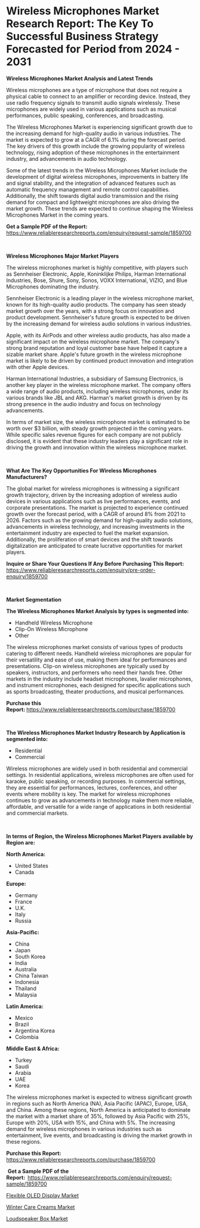 <p><h1>Wireless Microphones Market Research Report: The Key To Successful Business Strategy Forecasted for Period from 2024 - 2031</h1></p><p><strong>Wireless Microphones Market Analysis and Latest Trends</strong></p>
<p><p>Wireless microphones are a type of microphone that does not require a physical cable to connect to an amplifier or recording device. Instead, they use radio frequency signals to transmit audio signals wirelessly. These microphones are widely used in various applications such as musical performances, public speaking, conferences, and broadcasting.</p><p>The Wireless Microphones Market is experiencing significant growth due to the increasing demand for high-quality audio in various industries. The market is expected to grow at a CAGR of 6.1% during the forecast period. The key drivers of this growth include the growing popularity of wireless technology, rising adoption of these microphones in the entertainment industry, and advancements in audio technology.</p><p>Some of the latest trends in the Wireless Microphones Market include the development of digital wireless microphones, improvements in battery life and signal stability, and the integration of advanced features such as automatic frequency management and remote control capabilities. Additionally, the shift towards digital audio transmission and the rising demand for compact and lightweight microphones are also driving the market growth. These trends are expected to continue shaping the Wireless Microphones Market in the coming years.</p></p>
<p><strong>Get a Sample PDF of the Report:&nbsp;</strong> <a href="https://www.reliableresearchreports.com/enquiry/request-sample/1859700">https://www.reliableresearchreports.com/enquiry/request-sample/1859700</a></p>
<p>&nbsp;</p>
<p><strong>Wireless Microphones Major Market Players</strong></p>
<p><p>The wireless microphones market is highly competitive, with players such as Sennheiser Electronic, Apple, Koninklijke Philips, Harman International Industries, Bose, Shure, Sony, Sonos, VOXX International, VIZIO, and Blue Microphones dominating the industry. </p><p>Sennheiser Electronic is a leading player in the wireless microphone market, known for its high-quality audio products. The company has seen steady market growth over the years, with a strong focus on innovation and product development. Sennheiser's future growth is expected to be driven by the increasing demand for wireless audio solutions in various industries.</p><p>Apple, with its AirPods and other wireless audio products, has also made a significant impact on the wireless microphone market. The company's strong brand reputation and loyal customer base have helped it capture a sizable market share. Apple's future growth in the wireless microphone market is likely to be driven by continued product innovation and integration with other Apple devices.</p><p>Harman International Industries, a subsidiary of Samsung Electronics, is another key player in the wireless microphone market. The company offers a wide range of audio products, including wireless microphones, under its various brands like JBL and AKG. Harman's market growth is driven by its strong presence in the audio industry and focus on technology advancements.</p><p>In terms of market size, the wireless microphone market is estimated to be worth over $3 billion, with steady growth projected in the coming years. While specific sales revenue figures for each company are not publicly disclosed, it is evident that these industry leaders play a significant role in driving the growth and innovation within the wireless microphone market.</p></p>
<p>&nbsp;</p>
<p><strong>What Are The Key Opportunities For Wireless Microphones Manufacturers?</strong></p>
<p><p>The global market for wireless microphones is witnessing a significant growth trajectory, driven by the increasing adoption of wireless audio devices in various applications such as live performances, events, and corporate presentations. The market is projected to experience continued growth over the forecast period, with a CAGR of around 8% from 2021 to 2026. Factors such as the growing demand for high-quality audio solutions, advancements in wireless technology, and increasing investments in the entertainment industry are expected to fuel the market expansion. Additionally, the proliferation of smart devices and the shift towards digitalization are anticipated to create lucrative opportunities for market players.</p></p>
<p><strong>Inquire or Share Your Questions If Any Before Purchasing This Report:</strong> <a href="https://www.reliableresearchreports.com/enquiry/pre-order-enquiry/1859700">https://www.reliableresearchreports.com/enquiry/pre-order-enquiry/1859700</a></p>
<p>&nbsp;</p>
<p><strong>Market Segmentation</strong></p>
<p><strong>The Wireless Microphones Market Analysis by types is segmented into:</strong></p>
<p><ul><li>Handheld Wireless Microphone</li><li>Clip-On Wireless Microphone</li><li>Other</li></ul></p>
<p><p>The wireless microphones market consists of various types of products catering to different needs. Handheld wireless microphones are popular for their versatility and ease of use, making them ideal for performances and presentations. Clip-on wireless microphones are typically used by speakers, instructors, and performers who need their hands free. Other markets in the industry include headset microphones, lavalier microphones, and instrument microphones, each designed for specific applications such as sports broadcasting, theater productions, and musical performances.</p></p>
<p><strong>Purchase this Report:&nbsp;</strong><a href="https://www.reliableresearchreports.com/purchase/1859700">https://www.reliableresearchreports.com/purchase/1859700</a></p>
<p>&nbsp;</p>
<p><strong>The Wireless Microphones Market Industry Research by Application is segmented into:</strong></p>
<p><ul><li>Residential</li><li>Commercial</li></ul></p>
<p><p>Wireless microphones are widely used in both residential and commercial settings. In residential applications, wireless microphones are often used for karaoke, public speaking, or recording purposes. In commercial settings, they are essential for performances, lectures, conferences, and other events where mobility is key. The market for wireless microphones continues to grow as advancements in technology make them more reliable, affordable, and versatile for a wide range of applications in both residential and commercial markets.</p></p>
<p>&nbsp;</p>
<p><strong>In terms of Region, the Wireless Microphones Market Players available by Region are:</strong></p>
<p>
    <p> <strong> North America: </strong>
        <ul>
            <li>United States</li>
            <li>Canada</li>
        </ul>
        </p> 
    <p> <strong> Europe: </strong>
        <ul>
            <li>Germany</li>
            <li>France</li>
            <li>U.K.</li>
            <li>Italy</li>
            <li>Russia</li>
        </ul>
        </p> 
    <p> <strong> Asia-Pacific: </strong>
        <ul>
            <li>China</li>
            <li>Japan</li>
            <li>South Korea</li>
            <li>India</li>
            <li>Australia</li>
            <li>China Taiwan</li>
            <li>Indonesia</li>
            <li>Thailand</li>
            <li>Malaysia</li>
        </ul>
        </p> 
    <p> <strong> Latin America: </strong>
        <ul>
            <li>Mexico</li>
            <li>Brazil</li>
            <li>Argentina Korea</li>
            <li>Colombia</li>
        </ul>
        </p> 
    <p> <strong> Middle East & Africa: </strong>
        <ul>
            <li>Turkey</li>
            <li>Saudi</li>
            <li>Arabia</li>
            <li>UAE</li>
            <li>Korea</li>
        </ul>
    </p>
    </p>
<p><p>The wireless microphones market is expected to witness significant growth in regions such as North America (NA), Asia Pacific (APAC), Europe, USA, and China. Among these regions, North America is anticipated to dominate the market with a market share of 35%, followed by Asia Pacific with 25%, Europe with 20%, USA with 15%, and China with 5%. The increasing demand for wireless microphones in various industries such as entertainment, live events, and broadcasting is driving the market growth in these regions.</p></p>
<p><strong>Purchase this Report: </strong><a href="https://www.reliableresearchreports.com/purchase/1859700">https://www.reliableresearchreports.com/purchase/1859700</a></p>
<p>&nbsp;<strong>Get a Sample PDF of the Report:&nbsp;&nbsp;</strong><a href="https://www.reliableresearchreports.com/enquiry/request-sample/1859700">https://www.reliableresearchreports.com/enquiry/request-sample/1859700</a></p>
<p><strong></strong></p>
<p><p><a href="https://github.com/provorikovar/Market-Research-Report-List-3/blob/main/flexible-oled-display-market.md">Flexible OLED Display Market</a></p><p><a href="https://github.com/beatblasta/Market-Research-Report-List-2/blob/main/winter-care-creams-market.md">Winter Care Creams Market</a></p><p><a href="https://github.com/angelajermaine/Market-Research-Report-List-2/blob/main/loudspeaker-box-market.md">Loudspeaker Box Market</a></p></p>